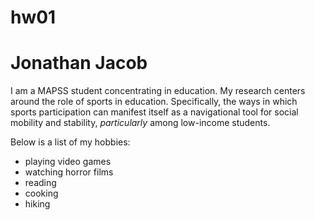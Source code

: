 # hw01 
# **Jonathan Jacob**
I am a MAPSS student concentrating in education. My research centers around the role of sports in education. Specifically, the ways in which sports participation can manifest itself as a navigational tool for social mobility and stability, *particularly* among low-income students. 
  
Below is a list of my hobbies:
  
  - playing video games
  - watching horror films
  - reading
  - cooking
  - hiking
  
  
  